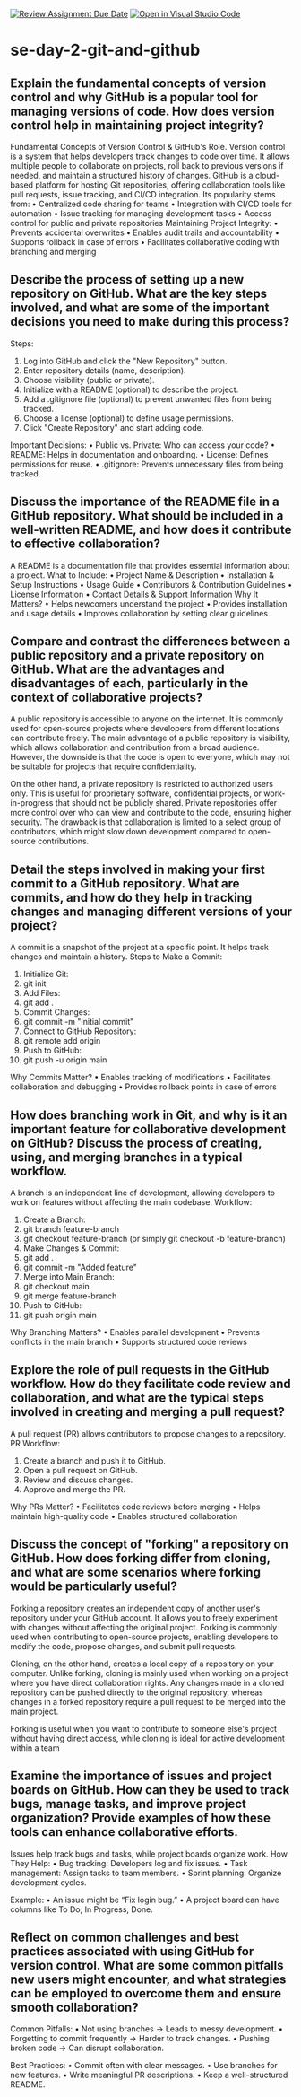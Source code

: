 [![Review Assignment Due Date](https://classroom.github.com/assets/deadline-readme-button-22041afd0340ce965d47ae6ef1cefeee28c7c493a6346c4f15d667ab976d596c.svg)](https://classroom.github.com/a/8wgCKhpZ)
[![Open in Visual Studio Code](https://classroom.github.com/assets/open-in-vscode-2e0aaae1b6195c2367325f4f02e2d04e9abb55f0b24a779b69b11b9e10269abc.svg)](https://classroom.github.com/online_ide?assignment_repo_id=18442947&assignment_repo_type=AssignmentRepo)
# se-day-2-git-and-github
## Explain the fundamental concepts of version control and why GitHub is a popular tool for managing versions of code. How does version control help in maintaining project integrity?

Fundamental Concepts of Version Control & GitHub's Role.
Version control is a system that helps developers track changes to code over time. It allows multiple people to collaborate on projects, roll back to previous versions if needed, and maintain a structured history of changes.
GitHub is a cloud-based platform for hosting Git repositories, offering collaboration tools like pull requests, issue tracking, and CI/CD integration. Its popularity stems from:
•	Centralized code sharing for teams
•	Integration with CI/CD tools for automation
•	Issue tracking for managing development tasks
•	Access control for public and private repositories
Maintaining Project Integrity:
•	Prevents accidental overwrites
•	Enables audit trails and accountability
•	Supports rollback in case of errors
•	Facilitates collaborative coding with branching and merging

## Describe the process of setting up a new repository on GitHub. What are the key steps involved, and what are some of the important decisions you need to make during this process?

Steps:
1.	Log into GitHub and click the "New Repository" button.
2.	Enter repository details (name, description).
3.	Choose visibility (public or private).
4.	Initialize with a README (optional) to describe the project.
5.	Add a .gitignore file (optional) to prevent unwanted files from being tracked.
6.	Choose a license (optional) to define usage permissions.
7.	Click "Create Repository" and start adding code.
   
Important Decisions:
•	Public vs. Private: Who can access your code?
•	README: Helps in documentation and onboarding.
•	License: Defines permissions for reuse.
•	.gitignore: Prevents unnecessary files from being tracked.

## Discuss the importance of the README file in a GitHub repository. What should be included in a well-written README, and how does it contribute to effective collaboration?

A README is a documentation file that provides essential information about a project.
What to Include:
•	Project Name & Description
•	Installation & Setup Instructions
•	Usage Guide
•	Contributors & Contribution Guidelines
•	License Information
•	Contact Details & Support Information
Why It Matters?
•	Helps newcomers understand the project
•	Provides installation and usage details
•	Improves collaboration by setting clear guidelines

## Compare and contrast the differences between a public repository and a private repository on GitHub. What are the advantages and disadvantages of each, particularly in the context of collaborative projects?

A public repository is accessible to anyone on the internet. It is commonly used for open-source projects where developers from different locations can contribute freely. The main advantage of a public repository is visibility, which allows collaboration and contribution from a broad audience. However, the downside is that the code is open to everyone, which may not be suitable for projects that require confidentiality.

On the other hand, a private repository is restricted to authorized users only. This is useful for proprietary software, confidential projects, or work-in-progress that should not be publicly shared. Private repositories offer more control over who can view and contribute to the code, ensuring higher security. The drawback is that collaboration is limited to a select group of contributors, which might slow down development compared to open-source contributions.


## Detail the steps involved in making your first commit to a GitHub repository. What are commits, and how do they help in tracking changes and managing different versions of your project?

A commit is a snapshot of the project at a specific point. It helps track changes and maintain a history.
Steps to Make a Commit:
1.	Initialize Git: 
2.	git init
3.	Add Files: 
4.	git add .
5.	Commit Changes: 
6.	git commit -m "Initial commit"
7.	Connect to GitHub Repository: 
8.	git remote add origin <repository-url>
9.	Push to GitHub: 
10.	git push -u origin main
    
Why Commits Matter?
•	Enables tracking of modifications
•	Facilitates collaboration and debugging
•	Provides rollback points in case of errors


## How does branching work in Git, and why is it an important feature for collaborative development on GitHub? Discuss the process of creating, using, and merging branches in a typical workflow.

A branch is an independent line of development, allowing developers to work on features without affecting the main codebase.
Workflow:
1.	Create a Branch: 
2.	git branch feature-branch
3.	git checkout feature-branch
(or simply git checkout -b feature-branch)
4.	Make Changes & Commit: 
5.	git add .
6.	git commit -m "Added feature"
7.	Merge into Main Branch: 
8.	git checkout main
9.	git merge feature-branch
10.	Push to GitHub: 
11.	git push origin main
    
Why Branching Matters?
•	Enables parallel development
•	Prevents conflicts in the main branch
•	Supports structured code reviews

## Explore the role of pull requests in the GitHub workflow. How do they facilitate code review and collaboration, and what are the typical steps involved in creating and merging a pull request?

A pull request (PR) allows contributors to propose changes to a repository.
PR Workflow:
1.	Create a branch and push it to GitHub.
2.	Open a pull request on GitHub.
3.	Review and discuss changes.
4.	Approve and merge the PR.
   
Why PRs Matter?
•	Facilitates code reviews before merging
•	Helps maintain high-quality code
•	Enables structured collaboration


## Discuss the concept of "forking" a repository on GitHub. How does forking differ from cloning, and what are some scenarios where forking would be particularly useful?

Forking a repository creates an independent copy of another user's repository under your GitHub account. It allows you to freely experiment with changes without affecting the original project. Forking is commonly used when contributing to open-source projects, enabling developers to modify the code, propose changes, and submit pull requests.

Cloning, on the other hand, creates a local copy of a repository on your computer. Unlike forking, cloning is mainly used when working on a project where you have direct collaboration rights. Any changes made in a cloned repository can be pushed directly to the original repository, whereas changes in a forked repository require a pull request to be merged into the main project.

Forking is useful when you want to contribute to someone else's project without having direct access, while cloning is ideal for active development within a team


## Examine the importance of issues and project boards on GitHub. How can they be used to track bugs, manage tasks, and improve project organization? Provide examples of how these tools can enhance collaborative efforts.

Issues help track bugs and tasks, while project boards organize work.
How They Help:
•	Bug tracking: Developers log and fix issues.
•	Task management: Assign tasks to team members.
•	Sprint planning: Organize development cycles.

Example:
•	An issue might be “Fix login bug.”
•	A project board can have columns like To Do, In Progress, Done.


## Reflect on common challenges and best practices associated with using GitHub for version control. What are some common pitfalls new users might encounter, and what strategies can be employed to overcome them and ensure smooth collaboration?

Common Pitfalls:
•	Not using branches → Leads to messy development.
•	Forgetting to commit frequently → Harder to track changes.
•	Pushing broken code → Can disrupt collaboration.

Best Practices:
•	Commit often with clear messages.
•	Use branches for new features.
•	Write meaningful PR descriptions.
•	Keep a well-structured README.

